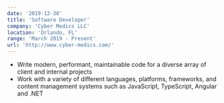 ```yaml
---
date: '2019-12-30'
title: 'Software Developer'
company: 'Cyber Medics LLC'
location: 'Orlando, FL'
range: 'March 2019 - Present'
url: 'http://www.cyber-medics.com/'
---
```


- Write modern, performant, maintainable code for a diverse array of client and internal projects
- Work with a variety of different languages, platforms, frameworks, and content management systems such as JavaScript, TypeScript, Angular and .NET
